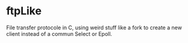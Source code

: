 ftpLike
=======

File transfer protocole in C, using weird stuff like a fork to create a new client instead of a commun Select or Epoll.
